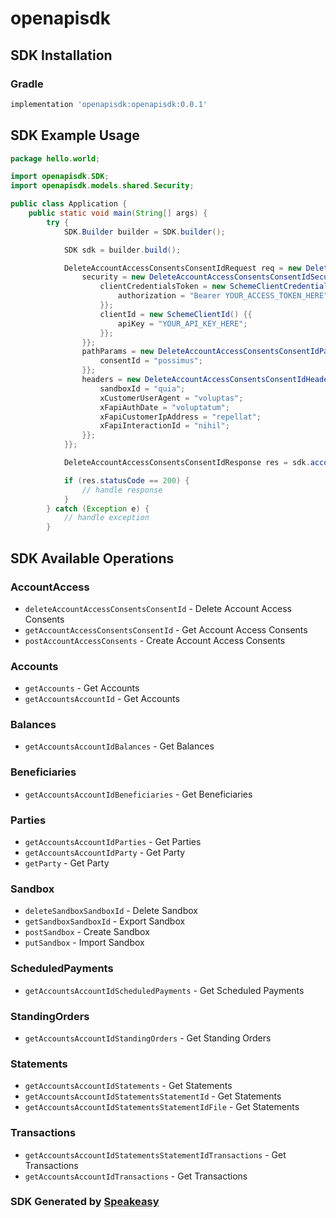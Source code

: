 # openapisdk

<!-- Start SDK Installation -->
## SDK Installation

### Gradle

```groovy
implementation 'openapisdk:openapisdk:0.0.1'
```
<!-- End SDK Installation -->

## SDK Example Usage
<!-- Start SDK Example Usage -->
```java
package hello.world;

import openapisdk.SDK;
import openapisdk.models.shared.Security;

public class Application {
    public static void main(String[] args) {
        try {
            SDK.Builder builder = SDK.builder();

            SDK sdk = builder.build();

            DeleteAccountAccessConsentsConsentIdRequest req = new DeleteAccountAccessConsentsConsentIdRequest() {{
                security = new DeleteAccountAccessConsentsConsentIdSecurity() {{
                    clientCredentialsToken = new SchemeClientCredentialsToken() {{
                        authorization = "Bearer YOUR_ACCESS_TOKEN_HERE";
                    }};
                    clientId = new SchemeClientId() {{
                        apiKey = "YOUR_API_KEY_HERE";
                    }};
                }};
                pathParams = new DeleteAccountAccessConsentsConsentIdPathParams() {{
                    consentId = "possimus";
                }};
                headers = new DeleteAccountAccessConsentsConsentIdHeaders() {{
                    sandboxId = "quia";
                    xCustomerUserAgent = "voluptas";
                    xFapiAuthDate = "voluptatum";
                    xFapiCustomerIpAddress = "repellat";
                    xFapiInteractionId = "nihil";
                }};
            }};

            DeleteAccountAccessConsentsConsentIdResponse res = sdk.accountAccess.deleteAccountAccessConsentsConsentId(req);

            if (res.statusCode == 200) {
                // handle response
            }
        } catch (Exception e) {
            // handle exception
        }
```
<!-- End SDK Example Usage -->

<!-- Start SDK Available Operations -->
## SDK Available Operations

### AccountAccess

* `deleteAccountAccessConsentsConsentId` - Delete Account Access Consents
* `getAccountAccessConsentsConsentId` - Get Account Access Consents
* `postAccountAccessConsents` - Create Account Access Consents

### Accounts

* `getAccounts` - Get Accounts
* `getAccountsAccountId` - Get Accounts

### Balances

* `getAccountsAccountIdBalances` - Get Balances

### Beneficiaries

* `getAccountsAccountIdBeneficiaries` - Get Beneficiaries

### Parties

* `getAccountsAccountIdParties` - Get Parties
* `getAccountsAccountIdParty` - Get Party
* `getParty` - Get Party

### Sandbox

* `deleteSandboxSandboxId` - Delete Sandbox
* `getSandboxSandboxId` - Export Sandbox
* `postSandbox` - Create Sandbox
* `putSandbox` - Import Sandbox

### ScheduledPayments

* `getAccountsAccountIdScheduledPayments` - Get Scheduled Payments

### StandingOrders

* `getAccountsAccountIdStandingOrders` - Get Standing Orders

### Statements

* `getAccountsAccountIdStatements` - Get Statements
* `getAccountsAccountIdStatementsStatementId` - Get Statements
* `getAccountsAccountIdStatementsStatementIdFile` - Get Statements

### Transactions

* `getAccountsAccountIdStatementsStatementIdTransactions` - Get Transactions
* `getAccountsAccountIdTransactions` - Get Transactions

<!-- End SDK Available Operations -->

### SDK Generated by [Speakeasy](https://docs.speakeasyapi.dev/docs/using-speakeasy/client-sdks)
